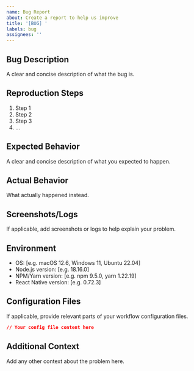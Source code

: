 ```yaml
---
name: Bug Report
about: Create a report to help us improve
title: '[BUG] '
labels: bug
assignees: ''
---
```


## Bug Description
A clear and concise description of what the bug is.

## Reproduction Steps
1. Step 1
2. Step 2
3. Step 3
4. ...

## Expected Behavior
A clear and concise description of what you expected to happen.

## Actual Behavior
What actually happened instead.

## Screenshots/Logs
If applicable, add screenshots or logs to help explain your problem.

## Environment
- OS: [e.g. macOS 12.6, Windows 11, Ubuntu 22.04]
- Node.js version: [e.g. 18.16.0]
- NPM/Yarn version: [e.g. npm 9.5.0, yarn 1.22.19]
- React Native version: [e.g. 0.72.3]

## Configuration Files
If applicable, provide relevant parts of your workflow configuration files.

```json
// Your config file content here
```

## Additional Context
Add any other context about the problem here.
